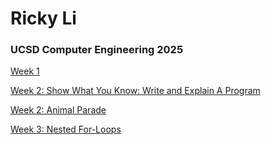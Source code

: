 # Ricky Li
### UCSD Computer Engineering 2025
[Week 1](https://youtu.be/JC8eB10hBZo)


[Week 2: Show What You Know: Write and Explain A Program](https://www.youtube.com/watch?v=4OU0wduDImA)


[Week 2: Animal Parade](https://youtu.be/CAJMi58B3oI)


[Week 3: Nested For-Loops](https://www.youtube.com/watch?v=dxxGUJjdk9o)
